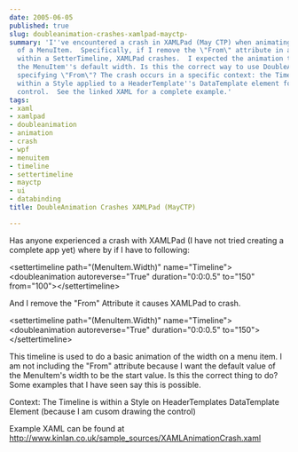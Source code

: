 ```yaml
---
date: 2005-06-05
published: true
slug: doubleanimation-crashes-xamlpad-mayctp-
summary: 'I''ve encountered a crash in XAMLPad (May CTP) when animating the width
  of a MenuItem.  Specifically, if I remove the \"From\" attribute in a DoubleAnimation
  within a SetterTimeline, XAMLPad crashes.  I expected the animation to start from
  the MenuItem''s default width. Is this the correct way to use DoubleAnimation without
  specifying \"From\"? The crash occurs in a specific context: the Timeline is defined
  within a Style applied to a HeaderTemplate''s DataTemplate element for a custom-drawn
  control.  See the linked XAML for a complete example.'
tags:
- xaml
- xamlpad
- doubleanimation
- animation
- crash
- wpf
- menuitem
- timeline
- settertimeline
- mayctp
- ui
- databinding
title: DoubleAnimation Crashes XAMLPad (MayCTP)

---
```

Has anyone experienced a crash with XAMLPad (I have not tried creating a complete app yet) where by if I have to following:<p />&lt;settertimeline path="(MenuItem.Width)" name="Timeline"&gt;&lt;doubleanimation autoreverse="True" duration="0:0:0.5" to="150" from="100"&gt;&lt;/settertimeline&gt;<p />And I remove the "From" Attribute it causes XAMLPad to crash.<p />&lt;settertimeline path="(MenuItem.Width)" name="Timeline"&gt;&lt;doubleanimation autoreverse="True" duration="0:0:0.5" to="150"&gt;&lt;/settertimeline&gt;<p />This timeline is used to do a basic animation of the width on a menu item. I am not including the "From" attribute because I want the default value of the MenuItem's width to be the start value. Is this the correct thing to do? Some examples that I have seen say this is possible.<p />Context: The Timeline is within a Style on HeaderTemplates DataTemplate Element (because I am cusom drawing the control)<p />Example XAML can be found at <a href="http://www.kinlan.co.uk/sample_sources/XAMLAnimationCrash.xaml">http://www.kinlan.co.uk/sample_sources/XAMLAnimationCrash.xaml</a>

